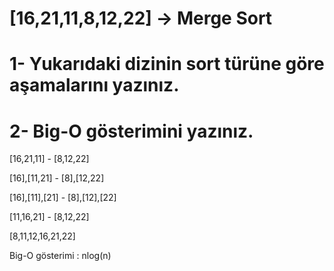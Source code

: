 # **[16,21,11,8,12,22]** -> Merge Sort
#  1- Yukarıdaki dizinin sort türüne göre aşamalarını yazınız.
#  2- Big-O gösterimini yazınız.
[16,21,11] - [8,12,22]

[16],[11,21]    -    [8],[12,22]

[16],[11],[21]    -    [8],[12],[22]

[11,16,21]      -     [8,12,22]

[8,11,12,16,21,22]

Big-O gösterimi : nlog(n)
